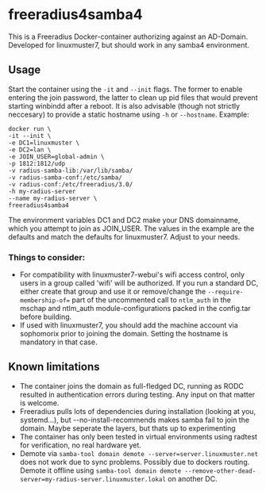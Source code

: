 # freeradius4samba4
This is a Freeradius Docker-container authorizing against an AD-Domain. Developed for linuxmuster7, but should work in any samba4 environment.
## Usage
Start the container using the `-it` and `--init` flags. The former to enable entering the join password, the latter to clean up pid files that would prevent starting winbindd after a reboot. It is also advisable (though not strictly neccesary) to provide a static hostname using `-h` or `--hostname`. Example:
```
docker run \
-it --init \
-e DC1=linuxmuster \
-e DC2=lan \
-e JOIN_USER=global-admin \
-p 1812:1812/udp
-v radius-samba-lib:/var/lib/samba/
-v radius-samba-conf:/etc/samba/
-v radius-conf:/etc/freeradius/3.0/
-h my-radius-server
--name my-radius-server \
freeradius4samba4
```
The environment variables DC1 and DC2 make your DNS domainname, which you attempt to join as JOIN_USER. The values in the example are the defaults and match the defaults for linuxmuster7. Adjust to your needs.
### Things to consider:
- For compatibility with linuxmuster7-webui's wifi access control, only users in a group called 'wifi' will be authorized. If you run a standard DC, either create that group and use it or remove/change the `--require-membership-of=` part of the uncommented call to `ntlm_auth` in the mschap and ntlm_auth module-configurations packed in the config.tar before building.
- If used with linuxmuster7, you should add the machine account via sophomorix prior to joining the domain. Setting the hostname is mandatory in that case.
## Known limitations
- The container joins the domain as full-fledged DC, running as RODC resulted in authentication errors during testing. Any input on that matter is welcome.
- Freeradius pulls lots of dependencies during installation (looking at you, systemd...), but --no-install-recommends makes samba fail to join the domain. Maybe seperate the layers, but thats up to experimenting
- The container has only been tested in virtual environments using radtest for verification, no real hardware yet.
- Demote via `samba-tool domain demote --server=server.linuxmuster.net` does not work due to sync problems. Possibly due to dockers routing. Demote it offline using `samba-tool domain demote --remove-other-dead-server=my-radius-server.linuxmuster.lokal` on another DC.
